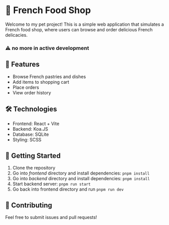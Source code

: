 ﻿# 🥐 French Food Shop

Welcome to my pet project! This is a simple web application that simulates a French food shop, where users can browse and order delicious French delicacies.

### ⚠️ no more in active development

## 🚀 Features
- Browse French pastries and dishes
- Add items to shopping cart
- Place orders
- View order history

## 🛠️ Technologies
- Frontend: React + Vite
- Backend: Koa.JS
- Database: SQLite
- Styling: SCSS

## 📝 Getting Started
1. Clone the repository
2. Go into *frontend* directory and install dependencies: `pnpm install`
3. Go into *backend* directory and install dependencies: `pnpm install`
4. Start backend server: `pnpm run start`
5. Go back into frontend directory and run `pnpm run dev`

## 🤝 Contributing
Feel free to submit issues and pull requests!
